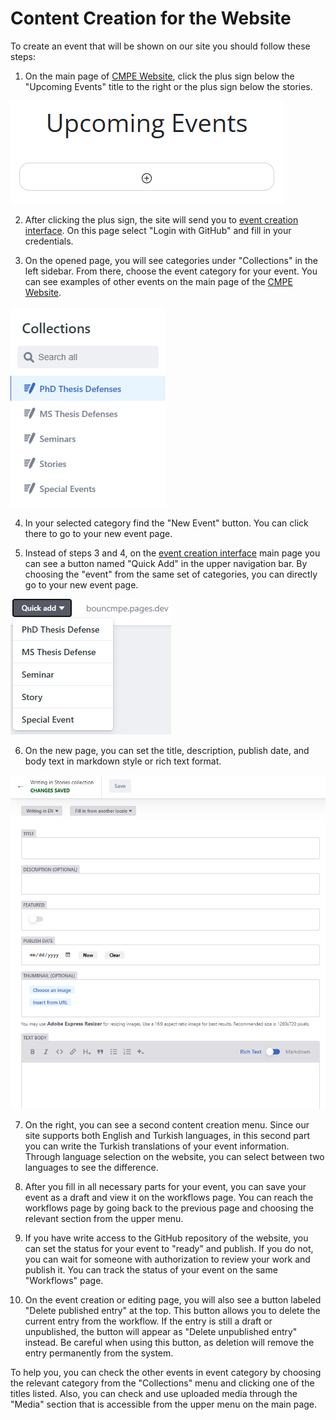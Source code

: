 # Content Creation for the Website

To create an event that will be shown on our site you should follow these steps:

1. On the main page of [CMPE Website](https://cmpe.bogazici.edu.tr/), click the plus sign below the "Upcoming Events" title to the right or the plus sign below the stories.

![Event Image](upcoming_events.png)

2. After clicking the plus sign, the site will send you to [event creation interface](http://127.0.0.1:1313/admin). On this page select "Login with GitHub" and fill in your credentials.

3. On the opened page, you will see categories under "Collections" in the left sidebar. From there, choose the event category for your event. You can see examples of other events on the main page of the [CMPE Website](https://cmpe.bogazici.edu.tr/). 

![Collections](collections.png)

4. In your selected category find the "New Event" button. You can click there to go to your new event page.

5. Instead of steps 3 and 4, on the [event creation interface](http://127.0.0.1:1313/admin) main page you can see a button named "Quick Add" in the upper navigation bar. By choosing the "event" from the same set of categories, you can directly go to your new event page.

![quick add](quick_add.png)

6. On the new page, you can set the title, description, publish date, and body text in markdown style or rich text format.

![Event page](event_page.png)

7. On the right, you can see a second content creation menu. Since our site supports both English and Turkish languages, in this second part you can write the Turkish translations of your event information. Through language selection on the website, you can select between two languages to see the difference.

8. After you fill in all necessary parts for your event, you can save your event as a draft and view it on the workflows page. You can reach the workflows page by going back to the previous page and choosing the relevant section from the upper menu.

9. If you have write access to the GitHub repository of the website, you can set the status for your event to "ready" and publish. If you do not, you can wait for someone with authorization to review your work and publish it. You can track the status of your event on the same "Workflows" page.

10. On the event creation or editing page, you will also see a button labeled "Delete published entry" at the top. This button allows you to delete the current entry from the workflow. If the entry is still a draft or unpublished, the button will appear as "Delete unpublished entry" instead. Be careful when using this button, as deletion will remove the entry permanently from the system.

To help you, you can check the other events in event category by choosing the relevant category from the "Collections" menu and clicking one of the titles listed. Also, you can check and use uploaded media through the "Media" section that is accessible from the upper menu on the main page.